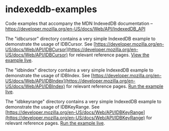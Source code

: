 # indexeddb-examples

Code examples that accompany the MDN IndexedDB documentation – https://developer.mozilla.org/en-US/docs/Web/API/IndexedDB_API

The "idbcursor" directory contains a very simple IndexedDB example to demonstrate the usage of IDBCursor. See [https://developer.mozilla.org/en-US/docs/Web/API/IDBCursor](https://developer.mozilla.org/en-US/docs/Web/API/IDBCursor) for relevant reference pages. [View the example live](http://mdn.github.io/dom-examples/indexeddb-examples/idbcursor/).

The "idbindex" directory contains a very simple IndexedDB example to demonstrate the usage of IDBIndex. See [https://developer.mozilla.org/en-US/docs/Web/API/IDBIndex](https://developer.mozilla.org/en-US/docs/Web/API/IDBIndex) for relevant reference pages. [Run the example live](http://mdn.github.io/dom-examples/indexeddb-examples/idbindex/).

The "idbkeyrange" directory contains a very simple IndexedDB example to demonstrate the usage of IDBKeyRange. See [https://developer.mozilla.org/en-US/docs/Web/API/IDBKeyRange](https://developer.mozilla.org/en-US/docs/Web/API/IDBKeyRange) for relevant reference pages. [Run the example live](http://mdn.github.io/dom-examples/indexeddb-examples/idbkeyrange/).
